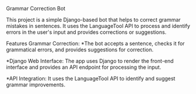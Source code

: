 Grammar Correction Bot

This project is a simple Django-based bot that helps to correct grammar mistakes in sentences. It uses the LanguageTool API to process and identify errors in the user's input and provides corrections or suggestions.

Features
Grammar Correction: 
  *The bot accepts a sentence, checks it for grammatical errors, and provides suggestions for correction.
  
  *Django Web Interface: The app uses Django to render the front-end interface and provides an API endpoint for processing the input.
  
  *API Integration: It uses the LanguageTool API to identify and suggest grammar improvements.

